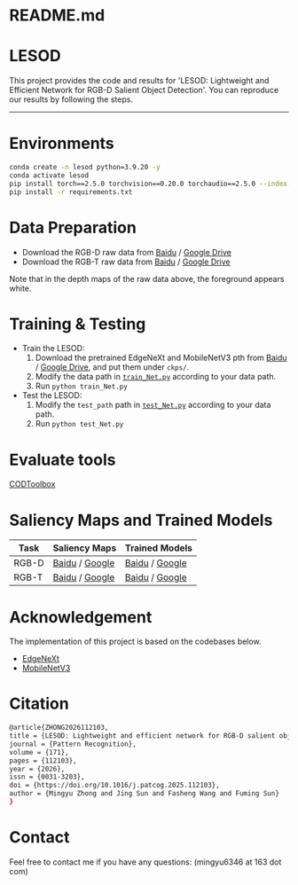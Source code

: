 # README.md

# LESOD

This project provides the code and results for 'LESOD: Lightweight and Efficient Network for RGB-D Salient Object Detection'. You can reproduce our results by following the steps.
<hr>

# Environments

```bash
conda create -n lesod python=3.9.20 -y
conda activate lesod
pip install torch==2.5.0 torchvision==0.20.0 torchaudio==2.5.0 --index-url https://download.pytorch.org/whl/cu118
pip install -r requirements.txt
```

# Data Preparation

- Download the RGB-D raw data from [Baidu](https://pan.baidu.com/s/10Y90OXUFoW8yAeRmr5LFnA?pwd=exwj) / [Google Drive](https://drive.google.com/file/d/19HXwGJCtz0QdEDsEbH7cJqTBfD-CEXxX/view?usp=sharing) <br>
- Download the RGB-T raw data from [Baidu](https://pan.baidu.com/s/1eexJSI4a2EGoaYcDkt1B9Q?pwd=i7a2) / [Google Drive](https://drive.google.com/file/d/1hLhn5WV6xh-Q41upXF-bzyVpbszF9hUc/view?usp=sharing) <br>

Note that in the depth maps of the raw data above, the foreground appears white.

# Training & Testing

- Train the LESOD:
    1. Download the pretrained EdgeNeXt and MobileNetV3 pth from [Baidu](https://pan.baidu.com/s/11bNtCS7HyjnB7Lf3RIbpFg?pwd=bxiw) / [Google Drive](https://drive.google.com/file/d/1mJsIvMjmoOEPrLp5-CxcuFwNk3vAa8E5/view?usp=sharing), and put them under `ckps/`.
    2. Modify the data path in [`train_Net.py`](https://github.com/mingyu6346/LESOD/blob/main/train_Net.py) according to your data path.
    3. Run `python train_Net.py`
- Test the LESOD:
    1. Modify the `test_path` path in [`test_Net.py`](https://github.com/mingyu6346/LESOD/blob/main/test_Net.py) according to your data path.
    2. Run `python test_Net.py`

# Evaluate tools

[CODToolbox](https://github.com/DengPingFan/CODToolbox) 

# Saliency Maps and Trained Models

| Task | Saliency Maps |  Trained Models |
| --- | --- | --- |
| RGB-D | [Baidu](https://pan.baidu.com/s/1rlxroAixS0hOqUj2Pv6SPw?pwd=4f76) / [Google](https://drive.google.com/file/d/1cLC3uJeNDKig8yFGHdMwqxiur1VSfRdn/view?usp=sharing) | [Baidu](https://pan.baidu.com/s/1gvL7mwzejVK0d6jQT101QA?pwd=frag) / [Google](https://drive.google.com/file/d/1nO2DKIbjC_ciRrIwBe7hxSbnYQ042YXT/view?usp=sharing) |
| RGB-T | [Baidu](https://pan.baidu.com/s/1DDc4BJuaGoE8PR8acfmWOA?pwd=e52c) / [Google](https://drive.google.com/file/d/18ssIX1S3yPqLqUKrh9yh2XgCTVWx3fco/view?usp=sharing) | [Baidu](https://pan.baidu.com/s/1Iph5-E9nByoiQKfH8oWORQ?pwd=bgyn) / [Google](https://drive.google.com/file/d/1CdoGFAj5en7kdRPSEpPg_sByvVmqACJv/view?usp=sharing) |

# Acknowledgement

The implementation of this project is based on the codebases below. <br>

- [EdgeNeXt](https://github.com/mmaaz60/EdgeNeXt) <br>
- [MobileNetV3](https://arxiv.org/abs/1905.02244) <br>

# Citation

```bash
@article{ZHONG2026112103,
title = {LESOD: Lightweight and efficient network for RGB-D salient object detection},
journal = {Pattern Recognition},
volume = {171},
pages = {112103},
year = {2026},
issn = {0031-3203},
doi = {https://doi.org/10.1016/j.patcog.2025.112103},
author = {Mingyu Zhong and Jing Sun and Fasheng Wang and Fuming Sun}
}
```

# Contact

Feel free to contact me if you have any questions: (mingyu6346 at 163 dot com)
